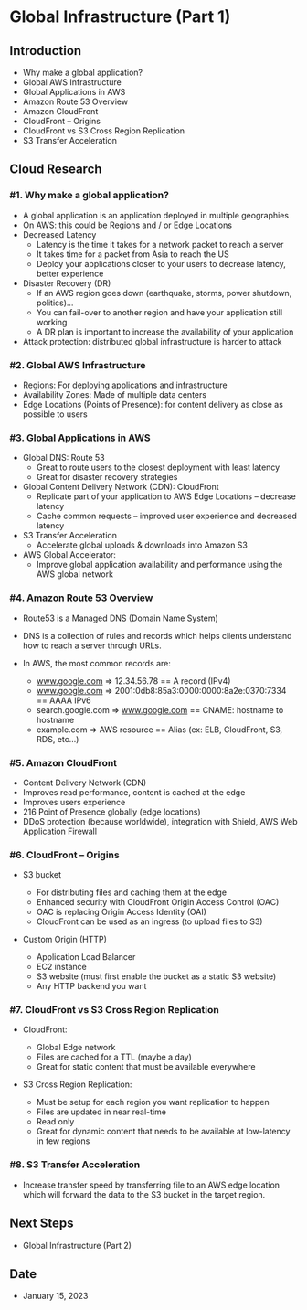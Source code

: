 # Global Infrastructure (Part 1)


## Introduction


- Why make a global application?
- Global AWS Infrastructure
- Global Applications in AWS
- Amazon Route 53 Overview
- Amazon CloudFront
- CloudFront – Origins
- CloudFront vs S3 Cross Region Replication
- S3 Transfer Acceleration


## Cloud Research


### #1. Why make a global application?


- A global application is an application deployed in multiple geographies
- On AWS: this could be Regions and / or Edge Locations
- Decreased Latency
    - Latency is the time it takes for a network packet to reach a server
    - It takes time for a packet from Asia to reach the US
    - Deploy your applications closer to your users to decrease latency, better experience
- Disaster Recovery (DR)
    - If an AWS region goes down (earthquake, storms, power shutdown, politics)…
    - You can fail-over to another region and have your application still working
    - A DR plan is important to increase the availability of your application
- Attack protection: distributed global infrastructure is harder to attack 


### #2. Global AWS Infrastructure


- Regions: For deploying applications and infrastructure
- Availability Zones: Made of multiple data centers
- Edge Locations (Points of Presence): for content delivery as close as possible to users


### #3. Global Applications in AWS


- Global DNS: Route 53
    - Great to route users to the closest deployment with least latency
    - Great for disaster recovery strategies
- Global Content Delivery Network (CDN): CloudFront
    - Replicate part of your application to AWS Edge Locations – decrease latency
    - Cache common requests – improved user experience and decreased latency
- S3 Transfer Acceleration
    - Accelerate global uploads & downloads into Amazon S3
- AWS Global Accelerator:
    - Improve global application availability and performance using the AWS global network


### #4. Amazon Route 53 Overview


- Route53 is a Managed DNS (Domain Name System)
- DNS is a collection of rules and records which helps clients understand how to reach a server through URLs.

- In AWS, the most common records are:
    - www.google.com => 12.34.56.78 == A record (IPv4)
    - www.google.com => 2001:0db8:85a3:0000:0000:8a2e:0370:7334 == AAAA IPv6
    - search.google.com => www.google.com == CNAME: hostname to hostname
    - example.com => AWS resource == Alias (ex: ELB, CloudFront, S3, RDS, etc…)


### #5. Amazon CloudFront


- Content Delivery Network (CDN)
- Improves read performance, content is cached at the edge
- Improves users experience
- 216 Point of Presence globally (edge locations)
- DDoS protection (because worldwide), integration with Shield, AWS Web Application Firewall


### #6. CloudFront – Origins


- S3 bucket
    - For distributing files and caching them at the edge
    - Enhanced security with CloudFront Origin Access Control (OAC)
    - OAC is replacing Origin Access Identity (OAI)
    - CloudFront can be used as an ingress (to upload files to S3)

- Custom Origin (HTTP)
    - Application Load Balancer
    - EC2 instance
    - S3 website (must first enable the bucket as a static S3 website)
    - Any HTTP backend you want


### #7. CloudFront vs S3 Cross Region Replication


- CloudFront:
    - Global Edge network
    - Files are cached for a TTL (maybe a day)
    - Great for static content that must be available everywhere

- S3 Cross Region Replication:
    - Must be setup for each region you want replication to happen
    - Files are updated in near real-time
    - Read only
    - Great for dynamic content that needs to be available at low-latency in few regions


### #8. S3 Transfer Acceleration


- Increase transfer speed by transferring file to an AWS edge location which will forward the data to the S3 bucket in the target region.


## Next Steps

- Global Infrastructure (Part 2)

## Date

- January 15, 2023

